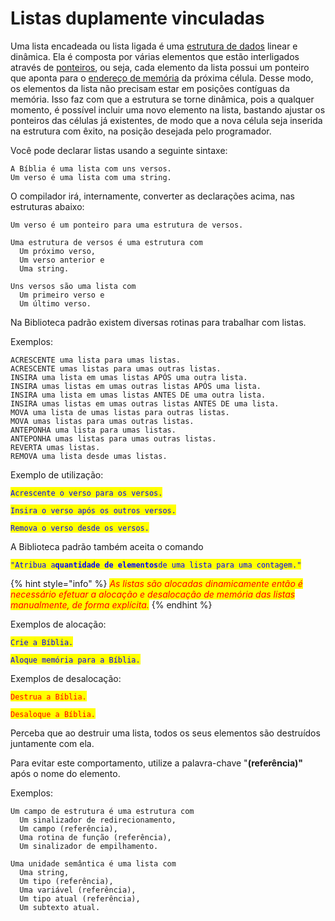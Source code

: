 # Listas duplamente vinculadas

Uma lista encadeada ou lista ligada é uma [estrutura de dados](https://pt.wikipedia.org/wiki/Estrutura\_de\_dados) linear e dinâmica. Ela é composta por várias elementos que estão interligados através de [ponteiros](https://pt.wikipedia.org/wiki/Ponteiro\_\(programa%C3%A7%C3%A3o\)), ou seja, cada elemento da lista possui um ponteiro que aponta para o [endereço de memória](https://pt.wikipedia.org/wiki/Endere%C3%A7o\_\(mem%C3%B3ria\)) da próxima célula. Desse modo, os elementos da lista não precisam estar em posições contíguas da memória. Isso faz com que a estrutura se torne dinâmica, pois a qualquer momento, é possível incluir uma novo elemento na lista, bastando ajustar os ponteiros das células já existentes, de modo que a nova célula seja inserida na estrutura com êxito, na posição desejada pelo programador.

Você pode declarar listas usando a seguinte sintaxe:

```
A Bíblia é uma lista com uns versos.
Um verso é uma lista com uma string.
```

O compilador irá, internamente, converter as declarações acima, nas estruturas abaixo:

```
Um verso é um ponteiro para uma estrutura de versos.

Uma estrutura de versos é uma estrutura com
  Um próximo verso,
  Um verso anterior e 
  Uma string.
  
Uns versos são uma lista com
  Um primeiro verso e
  Um último verso.
```

Na Biblioteca padrão existem diversas rotinas para trabalhar com listas.&#x20;

Exemplos:

```
ACRESCENTE uma lista para umas listas. 
ACRESCENTE umas listas para umas outras listas. 
INSIRA uma lista em umas listas APÓS uma outra lista. 
INSIRA umas listas em umas outras listas APÓS uma lista.
INSIRA uma lista em umas listas ANTES DE uma outra lista. 
INSIRA umas listas em umas outras listas ANTES DE uma lista. 
MOVA uma lista de umas listas para outras listas. 
MOVA umas listas para umas outras listas. 
ANTEPONHA uma lista para umas listas. 
ANTEPONHA umas listas para umas outras listas. 
REVERTA umas listas.
REMOVA uma lista desde umas listas. 
```

Exemplo de utilização:

&#x20;<mark style="color:blue;">`Acrescente o verso para os versos.`</mark>

<mark style="color:blue;">`Insira o verso após os outros versos.`</mark>

&#x20;<mark style="color:blue;">`Remova o verso desde os versos.`</mark>

A Biblioteca padrão também aceita o comando

<mark style="color:blue;">`"Atribua a`</mark><mark style="color:blue;">**`quantidade de elementos`**</mark><mark style="color:blue;">`de uma lista para uma contagem."`</mark>

{% hint style="info" %}
_<mark style="color:red;">As listas são alocadas dinamicamente então é necessário efetuar a alocação e desalocação de memória das listas manualmente, de forma explícita.</mark>_
{% endhint %}

Exemplos de alocação:

<mark style="color:blue;">`Crie a Bíblia.`</mark>

<mark style="color:blue;">`Aloque memória para a Bíblia.`</mark>

Exemplos de desalocação:

<mark style="color:red;">`Destrua a Bíblia.`</mark>

<mark style="color:red;">`Desaloque a Bíblia.`</mark>

Perceba que ao destruir uma lista, todos os seus elementos são destruídos juntamente com ela.

Para evitar este comportamento, utilize a palavra-chave "**(referência)"** após o nome do elemento.

Exemplos:

```
Um campo de estrutura é uma estrutura com
  Um sinalizador de redirecionamento,
  Um campo (referência),
  Uma rotina de função (referência),
  Um sinalizador de empilhamento.

Uma unidade semântica é uma lista com
  Uma string,
  Um tipo (referência),
  Uma variável (referência),
  Um tipo atual (referência),
  Um subtexto atual.
```
